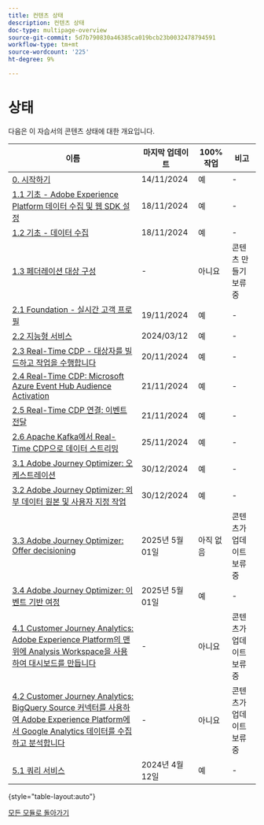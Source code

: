 ```yaml
---
title: 컨텐츠 상태
description: 컨텐츠 상태
doc-type: multipage-overview
source-git-commit: 5d7b790830a46385ca019bcb23b0032478794591
workflow-type: tm+mt
source-wordcount: '225'
ht-degree: 9%

---
```


# 상태

다음은 이 자습서의 콘텐츠 상태에 대한 개요입니다.

| 이름 | 마지막 업데이트 | 100% 작업 | 비고 |
| ---------------------- | ------------ | ------------ |------------ |
| [0. 시작하기](./modules/gettingstarted/gettingstarted/getting-started.md) | 14/11/2024 | 예 | - |
| [1.1 기초 - Adobe Experience Platform 데이터 수집 및 웹 SDK 설정](./modules/datacollection/module1.1/data-ingestion-launch-web-sdk.md) | 18/11/2024 | 예 | - |
| [1.2 기초 - 데이터 수집](./modules/datacollection/module1.2/data-ingestion.md) | 18/11/2024 | 예 | - |
| [1.3 페더레이션 대상 구성](./modules/datacollection/module1.3/fac.md) | - | 아니요 | 콘텐츠 만들기 보류 중 |
| [2.1 Foundation - 실시간 고객 프로필](./modules/rtcdp-b2c/module2.1/real-time-customer-profile.md) | 19/11/2024 | 예 | - |
| [2.2 지능형 서비스](./modules/rtcdp-b2c/module2.2/intelligent-services.md) | 2024/03/12 | 예 | - |
| [2.3 Real-Time CDP - 대상자를 빌드하고 작업을 수행합니다](./modules/rtcdp-b2c/module2.3/real-time-cdp-build-a-segment-take-action.md) | 20/11/2024 | 예 | - |
| [2.4 Real-Time CDP: Microsoft Azure Event Hub Audience Activation](./modules/rtcdp-b2c/module2.4/segment-activation-microsoft-azure-eventhub.md) | 21/11/2024 | 예 | - |
| [2.5 Real-Time CDP 연결: 이벤트 전달](./modules/rtcdp-b2c/module2.5/aep-data-collection-ssf.md) | 21/11/2024 | 예 | - |
| [2.6 Apache Kafka에서 Real-Time CDP으로 데이터 스트리밍](./modules/rtcdp-b2c/module2.6/aep-apache-kafka.md) | 25/11/2024 | 예 | - |
| [3.1 Adobe Journey Optimizer: 오케스트레이션](./modules/ajo-b2c/module3.1/journey-orchestration-create-account.md) | 30/12/2024 | 예 | - |
| [3.2 Adobe Journey Optimizer: 외부 데이터 원본 및 사용자 지정 작업](./modules/ajo-b2c/module3.2/journey-orchestration-external-weather-api-sms.md) | 30/12/2024 | 예 | - |
| [3.3 Adobe Journey Optimizer: Offer decisioning](./modules/ajo-b2c/module3.3/offer-decisioning.md) | 2025년 5월 01일 | 아직 없음 | 콘텐츠가 업데이트 보류 중 |
| [3.4 Adobe Journey Optimizer: 이벤트 기반 여정](./modules/ajo-b2c/module3.4/journeyoptimizer.md) | 2025년 5월 01일 | 예 | - |
| [4.1 Customer Journey Analytics: Adobe Experience Platform의 맨 위에 Analysis Workspace을 사용하여 대시보드를 만듭니다](./modules/cja-b2c/module4.1/customer-journey-analytics-build-a-dashboard.md) | - | 아니요 | 콘텐츠가 업데이트 보류 중 |
| [4.2 Customer Journey Analytics: BigQuery Source 커넥터를 사용하여 Adobe Experience Platform에서 Google Analytics 데이터를 수집하고 분석합니다](./modules/cja-b2c/module4.2/customer-journey-analytics-bigquery-gcp.md) | - | 아니요 | 콘텐츠가 업데이트 보류 중 |
| [5.1 쿼리 서비스](./modules/datadistiller/module5.1/query-service.md) | 2024년 4월 12일 | 예 | - |

{style="table-layout:auto"}

[모든 모듈로 돌아가기](./overview.md)
